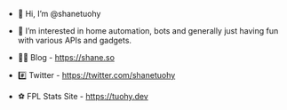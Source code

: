 - 👋 Hi, I’m @shanetuohy
- 👀 I’m interested in home automation, bots and generally just having fun with various APIs and gadgets. 


- 👨‍💻 Blog - https://shane.so
- #️⃣ Twitter - https://twitter.com/shanetuohy
- ⚽ FPL Stats Site - https://tuohy.dev




<!---
shanetuohy/shanetuohy is a ✨ special ✨ repository because its `README.md` (this file) appears on your GitHub profile.
You can click the Preview link to take a look at your changes.
--->
